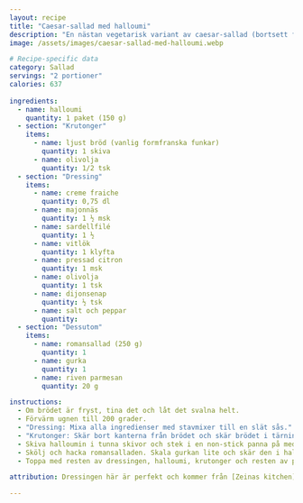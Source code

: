 ```yaml
---
layout: recipe
title: "Caesar-sallad med halloumi"
description: "En nästan vegetarisk variant av caesar-sallad (bortsett från sardellerna)."
image: /assets/images/caesar-sallad-med-halloumi.webp

# Recipe-specific data
category: Sallad
servings: "2 portioner"
calories: 637
            
ingredients:
  - name: halloumi
    quantity: 1 paket (150 g)
  - section: "Krutonger"
    items:
      - name: ljust bröd (vanlig formfranska funkar)
        quantity: 1 skiva
      - name: olivolja
        quantity: 1/2 tsk
  - section: "Dressing"
    items:
      - name: creme fraiche
        quantity: 0,75 dl
      - name: majonnäs
        quantity: 1 ½ msk
      - name: sardellfilé
        quantity: 1 ½
      - name: vitlök
        quantity: 1 klyfta
      - name: pressad citron
        quantity: 1 msk
      - name: olivolja
        quantity: 1 tsk
      - name: dijonsenap
        quantity: ½ tsk
      - name: salt och peppar
        quantity:
  - section: "Dessutom"
    items:
      - name: romansallad (250 g)
        quantity: 1
      - name: gurka
        quantity: 1
      - name: riven parmesan
        quantity: 20 g

instructions:
  - Om brödet är fryst, tina det och låt det svalna helt.
  - Förvärm ugnen till 200 grader.
  - "Dressing: Mixa alla ingredienser med stavmixer till en slät sås."
  - "Krutonger: Skär bort kanterna från brödet och skär brödet i tärningar. Sprid ut på en plåt med bakplåtspapper. Droppa över olivoljan. Kör i ugnen i ca 5-10 minuter, håll koll så det inte bränns."
  - Skiva halloumin i tunna skivor och stek i en non-stick panna på medelvärme tills gyllene på båda sidor. Ställ åt sidan.
  - Skölj och hacka romansalladen. Skala gurkan lite och skär den i halvmånar. Blanda gurka och sallad med en skvätt dressing. Blanda sedan i ca hälften av parmesanen. Fördela detta på två tallrikar.
  - Toppa med resten av dressingen, halloumi, krutonger och resten av parmesanen.

attribution: Dressingen här är perfekt och kommer från [Zeinas kitchen](https://zeinaskitchen.se/ceasarsallad/)

---
```


 